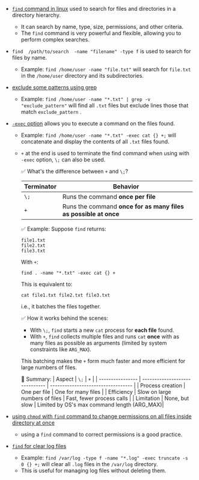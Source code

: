 - [`find` command in linux](https://youtu.be/skTiK_6DdqU?si=TRo_6eIKJACBwDP1&t=157) used to search for files and directories in a directory hierarchy.
    - It can search by name, type, size, permissions, and other criteria.
    - The `find` command is very powerful and flexible, allowing you to perform complex searches.

- `find  /path/to/search  -name "filename" -type f` is used to search for files by name.
    - Example: `find /home/user -name "file.txt"` will search for `file.txt` in the `/home/user` directory and its subdirectories.

- [exclude some patterns using grep](https://youtu.be/skTiK_6DdqU?si=-9iZork6ZykRXmjA&t=287)
    - Example: `find /home/user -name "*.txt" | grep -v "exclude_pattern"` will find all `.txt` files but exclude lines those that match `exclude_pattern` .

- [`-exec` option](https://youtu.be/skTiK_6DdqU?si=Eva2elsdpyDvGJPn&t=525) allows you to execute a command on the files found.
    - Example: `find /home/user -name "*.txt" -exec cat {} +;` will concatenate and display the contents of all `.txt` files found.
    - `+` at the end is used to terminate the find command when using with `-exec` option, `\;` can also be used. 

        ✅ What's the difference between `+` and `\;`?
            
        | Terminator | Behavior                                                        |
        | ---------- | --------------------------------------------------------------- |
        | `\;`       | Runs the command **once per file**                              |
        | `+`        | Runs the command **once for as many files as possible at once** |

        ✅ Example:
        Suppose `find` returns:
        ```
        file1.txt
        file2.txt
        file3.txt
        ```

        With `+`:
        ```shell
        find . -name "*.txt" -exec cat {} +
        ```
        This is equivalent to:
        ```shell
        cat file1.txt file2.txt file3.txt
        ```
        i.e., it batches the files together.

        ✅ How it works behind the scenes:

        - With `\;`, `find` starts a new `cat` process for **each file** found.
        - With `+`, `find` collects multiple files and runs `cat` **once** with as many files as possible as arguments (limited by system constraints like `ARG_MAX`).

        This batching makes the `+` form much faster and more efficient for large numbers of files.

        🧠 Summary:
        | Aspect           | `\;`                           | `+`                                |
        | ---------------- | ------------------------------ | ---------------------------------- |
        | Process creation | One per file                   | One for many files                 |
        | Efficiency       | Slow on large numbers of files | Fast, fewer process calls          |
        | Limitation       | None, but slow                 | Limited by OS's max command length (ARG_MAX)|


- [using `chmod` with `find` command to change permissions on all files inside directory at once](https://youtu.be/skTiK_6DdqU?si=Cb_VIRIhG1gN2bBd&t=1007)
    - using a `find` command to correct permissions is a good practice.

- [`find` for clear log files](https://youtu.be/skTiK_6DdqU?si=C8A_W0nONnpzZTle&t=1267)
    - Example: `find /var/log -type f -name "*.log" -exec truncate -s 0 {} +;` will clear all `.log` files in the `/var/log` directory.
    - This is useful for managing log files without deleting them.